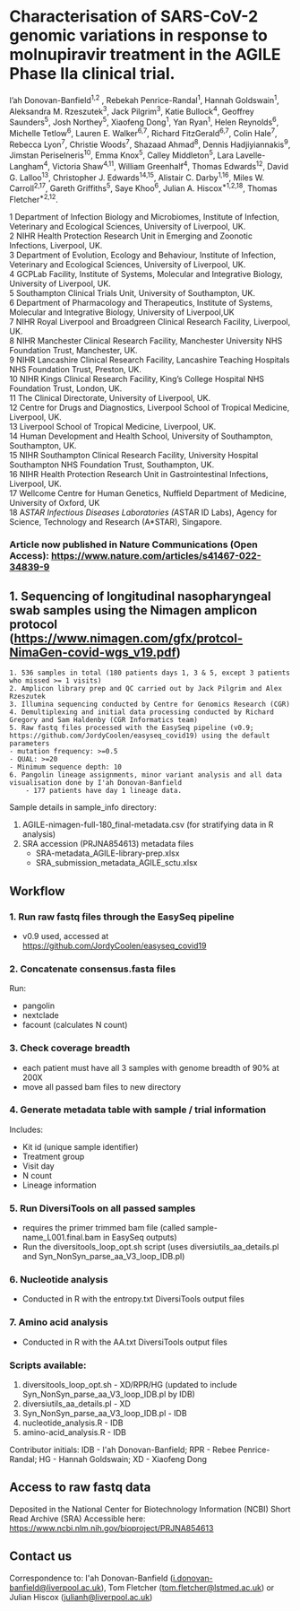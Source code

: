 # Characterisation of SARS-CoV-2 genomic variations in response to molnupiravir treatment in the AGILE Phase IIa clinical trial.

I’ah Donovan-Banfield<sup>1,2</sup> , Rebekah Penrice-Randal<sup>1</sup>, Hannah Goldswain<sup>1</sup>, Aleksandra M. Rzeszutek<sup>3</sup>, Jack Pilgrim<sup>3</sup>, Katie Bullock<sup>4</sup>, Geoffrey Saunders<sup>5</sup>, Josh Northey<sup>5</sup>, Xiaofeng Dong<sup>1</sup>, Yan Ryan<sup>1</sup>, Helen Reynolds<sup>6</sup>, Michelle Tetlow<sup>6</sup>,  Lauren E. Walker<sup>6,7</sup>, Richard FitzGerald<sup>6,7</sup>, Colin Hale<sup>7</sup>, Rebecca Lyon<sup>7</sup>, Christie Woods<sup>7</sup>, Shazaad Ahmad<sup>8</sup>, Dennis Hadjiyiannakis<sup>9</sup>, Jimstan Periselneris<sup>10</sup>, Emma Knox<sup>5</sup>, Calley Middleton<sup>5</sup>, Lara Lavelle-Langham<sup>4</sup>, Victoria Shaw<sup>4,11</sup>, William Greenhalf<sup>4</sup>, Thomas Edwards<sup>12</sup>,  David G. Lalloo<sup>13</sup>,  Christopher J. Edwards<sup>14,15</sup>, Alistair C. Darby<sup>1,16</sup>, Miles W. Carroll<sup>2,17</sup>, Gareth Griffiths<sup>5</sup>, Saye Khoo<sup>6</sup>, Julian A. Hiscox<sup>*1,2,18</sup>, Thomas Fletcher<sup>*2,12</sup>.

1 Department of Infection Biology and Microbiomes, Institute of Infection, Veterinary and Ecological Sciences, University of Liverpool, UK.<br>
2 NIHR Health Protection Research Unit in Emerging and Zoonotic Infections, Liverpool, UK.<br>
3 Department of Evolution, Ecology and Behaviour, Institute of Infection, Veterinary and Ecological Sciences, University of Liverpool, UK.<br>
4 GCPLab Facility, Institute of Systems, Molecular and Integrative Biology, University of Liverpool, UK.<br>
5 Southampton Clinical Trials Unit, University of Southampton, UK.<br>
6 Department of Pharmacology and Therapeutics, Institute of Systems, Molecular and Integrative Biology, University of Liverpool,UK<br>
7 NIHR Royal Liverpool and Broadgreen Clinical Research Facility, Liverpool, UK.<br>
8 NIHR Manchester Clinical Research Facility, Manchester University NHS Foundation Trust, Manchester, UK.<br>
9 NIHR Lancashire Clinical Research Facility, Lancashire Teaching Hospitals NHS Foundation Trust, Preston, UK.<br>
10 NIHR Kings Clinical Research Facility, King’s College Hospital NHS Foundation Trust, London, UK.<br>
11 The Clinical Directorate, University of Liverpool, UK.<br>
12 Centre for Drugs and Diagnostics, Liverpool School of Tropical Medicine, Liverpool, UK.<br>
13 Liverpool School of Tropical Medicine, Liverpool, UK.<br>
14 Human Development and Health School, University of Southampton, Southampton, UK.<br>
15 NIHR Southampton Clinical Research Facility, University Hospital Southampton NHS Foundation Trust, Southampton, UK.<br>
16 NIHR Health Protection Research Unit in Gastrointestinal Infections, Liverpool, UK.<br>
17 Wellcome Centre for Human Genetics, Nuffield Department of Medicine, University of Oxford, UK<br>
18 A*STAR Infectious Diseases Laboratories (A*STAR ID Labs), Agency for Science, Technology and Research (A*STAR), Singapore.<br>

### Article now published in Nature Communications (Open Access): https://www.nature.com/articles/s41467-022-34839-9

## 1. Sequencing of longitudinal nasopharyngeal swab samples using the Nimagen amplicon protocol (https://www.nimagen.com/gfx/protcol-NimaGen-covid-wgs_v19.pdf)
    1. 536 samples in total (180 patients days 1, 3 & 5, except 3 patients who missed >= 1 visits) 
    2. Amplicon library prep and QC carried out by Jack Pilgrim and Alex Rzeszutek 
    3. Illumina sequencing conducted by Centre for Genomics Research (CGR)
    4. Demultiplexing and initial data processing conducted by Richard Gregory and Sam Haldenby (CGR Informatics team)
    5. Raw fastq files processed with the EasySeq pipeline (v0.9; https://github.com/JordyCoolen/easyseq_covid19) using the default parameters 
    - mutation frequency: >=0.5
    - QUAL:	>=20
    - Minimum sequence depth: 10
    6. Pangolin lineage assignments, minor variant analysis and all data visualisation done by I'ah Donovan-Banfield
        - 177 patients have day 1 lineage data.

Sample details in sample_info directory: 
1. AGILE-nimagen-full-180_final-metadata.csv (for stratifying data in R analysis)
2. SRA accession (PRJNA854613) metadata files 
    - SRA-metadata_AGILE-library-prep.xlsx
    - SRA_submission_metadata_AGILE_sctu.xlsx

## Workflow 
### 1. Run raw fastq files through the EasySeq pipeline 
   - v0.9 used, accessed at https://github.com/JordyCoolen/easyseq_covid19
### 2. Concatenate consensus.fasta files 
   Run: 
   - pangolin 
   - nextclade
   - facount (calculates N count)
### 3. Check coverage breadth
   - each patient must have all 3 samples with genome breadth of 90% at 200X 
   - move all passed bam files to new directory
### 4. Generate metadata table with sample / trial information 
   Includes:
   - Kit id (unique sample identifier)
   - Treatment group 
   - Visit day 
   - N count 
   - Lineage information 
   
### 5. Run DiversiTools on all passed samples
   - requires the primer trimmed bam file (called sample-name_L001.final.bam in EasySeq outputs)
   - Run the diversitools_loop_opt.sh script (uses diversiutils_aa_details.pl and Syn_NonSyn_parse_aa_V3_loop_IDB.pl)
### 6. Nucleotide analysis
   - Conducted in R with the entropy.txt DiversiTools output files
### 7. Amino acid analysis 
   - Conducted in R with the AA.txt DiversiTools output files

### Scripts available:
1. diversitools_loop_opt.sh - XD/RPR/HG (updated to include Syn_NonSyn_parse_aa_V3_loop_IDB.pl by IDB)
2. diversiutils_aa_details.pl - XD
3. Syn_NonSyn_parse_aa_V3_loop_IDB.pl - IDB
4. nucleotide_analysis.R - IDB
5. amino-acid_analysis.R - IDB

Contributor initials: IDB - I'ah Donovan-Banfield; RPR - Rebee Penrice-Randal; HG - Hannah Goldswain; XD - Xiaofeng Dong

## Access to raw fastq data 
Deposited in the National Center for Biotechnology Information (NCBI) Short Read Archive (SRA)
Accessible here: https://www.ncbi.nlm.nih.gov/bioproject/PRJNA854613

## Contact us
Correspondence to: I'ah Donovan-Banfield (i.donovan-banfield@liverpool.ac.uk), Tom Fletcher (tom.fletcher@lstmed.ac.uk) or Julian Hiscox (julianh@liverpool.ac.uk)

